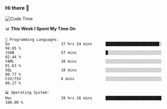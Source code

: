 ### Hi there 👋

<!--
**CrazyCollin/crazycollin** is a ✨ _special_ ✨ repository because its `README.md` (this file) appears on your GitHub profile.

Here are some ideas to get you started:

- 🔭 I’m currently working on ...
- 🌱 I’m currently learning ...
- 👯 I’m looking to collaborate on ...
- 🤔 I’m looking for help with ...
- 💬 Ask me about ...
- 📫 How to reach me: ...
- 😄 Pronouns: ...
- ⚡ Fun fact: ...
-->

<!--START_SECTION:waka-->
![Code Time](http://img.shields.io/badge/Code%20Time-3%2C347%20hrs%2037%20mins-blue)

📊 **This Week I Spent My Time On** 

```text
💬 Programming Languages: 
Go                       37 hrs 24 mins      ████████████████████████░   94.85 % 
JSON                     57 mins             █░░░░░░░░░░░░░░░░░░░░░░░░   02.44 % 
YAML                     38 mins             ░░░░░░░░░░░░░░░░░░░░░░░░░   01.63 % 
SQL                      18 mins             ░░░░░░░░░░░░░░░░░░░░░░░░░   00.77 % 
CSV/TSV                  6 mins              ░░░░░░░░░░░░░░░░░░░░░░░░░   00.27 % 

💻 Operating System: 
Mac                      39 hrs 26 mins      █████████████████████████   100.00 % 
```


<!--END_SECTION:waka-->
